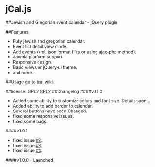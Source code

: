 # jCal.js
##Jewish and Gregorian event calendar - jQuery plugin

##Features

- Fully jewish and gregorian calendar.
- Event list detail view mode.
- Add events (xml, json format files or using ajax-php method).
- Joomla platform support.
- Responsive design.
- Basic views or jQuery-ui theme.
- and more...

##Usage
go to <a href="https://github.com/meshesha/jCal/wiki">jcal wiki</a>.

##license: GPL2
 <a href="https://www.gnu.org/licenses/old-licenses/gpl-2.0.html">GPL2</a>
##Changelog
####v.1.1.0
<ul>
<li>Added some ability to customize colors and font size. Details soon...</li>
<li>Added ability to add border to calendar.</li>
<li>Several buttons have been Changed.</li>
<li>fixed some responsive issues.</li>
<li>fixed some bugs.</li>
</ul>
####v.1.0.1
<ul>
<li>fixed issue <a href="https://github.com/meshesha/jCal/issues/2">#2</a>.</li>
<li>fixed issue <a href="https://github.com/meshesha/jCal/issues/2">#3</a>.</li>
<li>fixed issue <a href="https://github.com/meshesha/jCal/issues/2">#4</a>.</li>
</ul>
####v.1.0.0 - Launched


